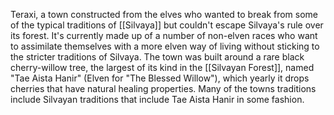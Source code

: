 Teraxi, a town constructed from the elves who wanted to break from some of the typical traditions of [[Silvaya]] but couldn't escape Silvaya's rule over its forest. It's currently made up of a number of non-elven races who want to assimilate themselves with a more elven way of living without sticking to the stricter traditions of Silvaya. The town was built around a rare black cherry-willow tree, the largest of its kind in the [[Silvayan Forest]], named "Tae Aista Hanir" (Elven for "The Blessed Willow"), which yearly it drops cherries that have natural healing properties. Many of the towns traditions include Silvayan traditions that include Tae Aista Hanir in some fashion.